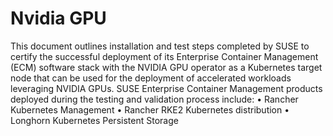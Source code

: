 # Nvidia GPU
This document outlines installation and test steps completed by SUSE to certify the successful
deployment of its Enterprise Container Management (ECM) software stack with the NVIDIA
GPU operator as a Kubernetes target node that can be used for the deployment of accelerated
workloads leveraging NVIDIA GPUs. SUSE Enterprise Container Management products
deployed during the testing and validation process include:
• Rancher Kubernetes Management
• Rancher RKE2 Kubernetes distribution
• Longhorn Kubernetes Persistent Storage
